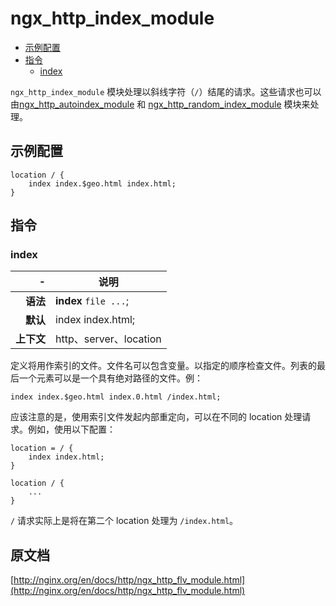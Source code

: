 # ngx_http_index_module

- [示例配置](#example_configuration)
- [指令](#directives)
    - [index](#index)

`ngx_http_index_module` 模块处理以斜线字符（`/`）结尾的请求。这些请求也可以由[ngx_http_autoindex_module](ngx_http_autoindex_module.html) 和 [ngx_http_random_index_module](ngx_http_random_index_module.html) 模块来处理。

<a id="example_configuration"></a>

## 示例配置

```nginx
location / {
    index index.$geo.html index.html;
}
```

<a id="directives"></a>

## 指令

### index

|\-|说明|
|------:|------|
|**语法**|**index** `file ...`;|
|**默认**|index index.html;|
|**上下文**|http、server、location|

定义将用作索引的文件。文件名可以包含变量。以指定的顺序检查文件。列表的最后一个元素可以是一个具有绝对路径的文件。例：

```nginx
index index.$geo.html index.0.html /index.html;
```

应该注意的是，使用索引文件发起内部重定向，可以在不同的 location 处理请求。例如，使用以下配置：

```nginx
location = / {
    index index.html;
}

location / {
    ...
}
```

`/` 请求实际上是将在第二个 location 处理为 `/index.html`。

## 原文档
[http://nginx.org/en/docs/http/ngx_http_flv_module.html](http://nginx.org/en/docs/http/ngx_http_flv_module.html)